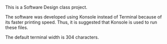 This is a Software Design class project.

The software was developed using Konsole 
instead of Terminal because of its faster
printing speed.  Thus, it is suggested that
Konsole is used to run these files.

The default terminal width is 304 characters.

